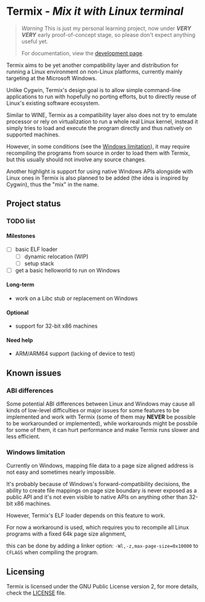 Termix - *Mix it with Linux terminal*
==================================

> *Warning*
> This is just my personal learning project, now under ***VERY VERY*** early proof-of-concept stage, so please don't expect anything useful yet.
>
> For documentation, view the [development page](DEVELOPMENT.md).

Termix aims to be yet another compatibility layer and distribution for running a Linux environment on non-Linux platforms,
currently mainly targeting at the Microsoft Windows.

Unlike Cygwin, Termix's design goal is to allow simple command-line applications to run with hopefully no porting efforts, but to directly reuse of Linux's existing software ecosystem.

Similar to WINE, Termix as a compatibility layer also does not try to emulate processor or rely on virtualization to run a whole real Linux kernel, instead it simply tries to load and execute the program directly and thus natively on supported machines.

However, in some conditions (see the [Windows limitation](#windows-limitation)), it may require recompiling the programs from source in order to load them with Termix, but this usually should not involve any source changes.

Another highlight is support for using native Windows APIs alongside with Linux ones in Termix is also planned to be added (the idea is inspired by Cygwin), thus the "mix" in the name.

## Project status

### TODO list

#### Milestones

- [ ] basic ELF loader
    - [ ] dynamic relocation (WIP)
    - [ ] setup stack

- [ ] get a basic helloworld to run on Windows

#### Long-term

* work on a Libc stub or replacement on Windows

#### Optional

* support for 32-bit x86 machines

#### Need help

* ARM/ARM64 support (lacking of device to test)

## Known issues

### ABI differences

Some potential ABI differences between Linux and Windows may cause all kinds of low-level difficulties or major issues for some features to be implemented and work with Termix (some of them may **NEVER** be possible to be workarounded or implemented), while workarounds might be possbile for some of them, it can hurt performance and make Termix runs slower and less efficient.

### Windows limitation

Currently on Windows, mapping file data to a page size aligned address is not easy and sometimes nearly impossible.

It's probably because of Windows's forward-compatibility decisions, the ability to create file mappings on page size boundary is
never exposed as a public API and it's not even visible to native APIs on anything other than 32-bit x86 machines.

However, Termix's ELF loader depends on this feature to work.

For now a workaround is used, which requires you to recompile all Linux programs with a fixed 64k page size alignment,

this can be done by adding a linker option: `-Wl,-z,max-page-size=0x10000` to `CFLAGS` when compiling the program.

## Licensing

Termix is licensed under the GNU Public License version 2, for more details, check the [LICENSE](LICENSE.txt) file.
